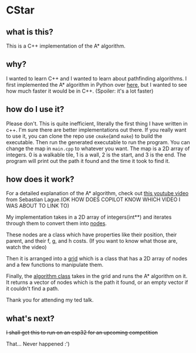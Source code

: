 # CStar

## what is this?
This is a C++ implementation of the A* algorithm. 

## why?
I wanted to learn C++ and I wanted to learn about pathfinding algorithms. I first implemented the A* algorithm in Python over [here](https://github.com/satyamedh/PyStar), but I wanted to see how much faster it would be in C++. (Spoiler: it's a lot faster)

## how do I use it?
Please don't. This is quite inefficient, literally the first thing I have written in c++. I'm sure there are better implementations out there. If you really want to use it, you can clone the repo use `cmake`(and `make`) to build the executable. Then run the generated executable to run the program. You can change the map in `main.cpp` to whatever you want. The map is a 2D array of integers. 0 is a walkable tile, 1 is a wall, 2 is the start, and 3 is the end. The program will print out the path it found and the time it took to find it.

## how does it work?
For a detailed explanation of the A* algorithm, check out [this youtube video](https://www.youtube.com/watch?v=-L-WgKMFuhE) from Sebastian Lague.(OK HOW DOES COPILOT KNOW WHICH VIDEO I WAS ABOUT TO LINK TO)

My implementation takes in a 2D array of integers(int**) and iterates through them to convert them into [nodes](https://github.com/satyamedh/CStar/blob/master/classes/node.cpp).

These nodes are a class which have properties like their position, their parent, and their f, g, and h costs. (If you want to know what those are, watch the video)

Then it is arranged into a [grid](https://github.com/satyamedh/CStar/blob/master/classes/grid.cpp) which is a class that has a 2D array of nodes and a few functions to manipulate them.

Finally, the [algorithm class](https://github.com/satyamedh/CStar/blob/master/classes/algorithm.cpp) takes in the grid and runs the A* algorithm on it. It returns a vector of nodes which is the path it found, or an empty vector if it couldn't find a path.

Thank you for attending my ted talk.

## what's next?
~~I shall get this to run on an esp32 for an upcoming competition~~

That... Never happened :')



